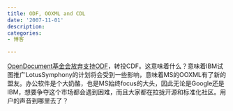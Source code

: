 ```yaml
---
title: ODF, OOXML and CDL
date: '2007-11-01'
description:
categories:
- 博客

---
```


[OpenDocument基金会放弃支持ODF](http://software.solidot.org/article.pl?sid=07/10/31/072203&from=rss)，转投CDF。这意味着什么？意味着IBM试图推广LotusSymphony的计划将会受到一些影响，意味着MS的OOXML有了新的盟友。办公软件是个大奶酪，也是MS始终focus的大头，因此无论是Google还是IBM，想要争夺这个市场都会遇到困难，而且大家都在拉拢开源和标准化社区。用户的声音到哪里去了？